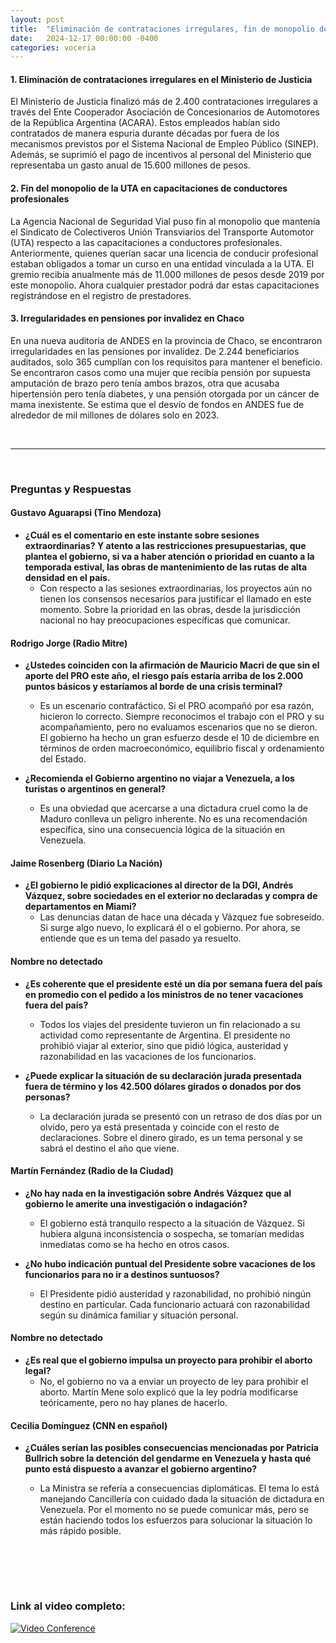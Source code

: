 ```yaml
---
layout: post
title:  "Eliminación de contrataciones irregulares, fin de monopolio de UTA y auditoría de pensiones por invalidez"
date:   2024-12-17 00:00:00 -0400
categories: voceria
---
```



    
#### 1. Eliminación de contrataciones irregulares en el Ministerio de Justicia
El Ministerio de Justicia finalizó más de 2.400 contrataciones irregulares a través del Ente Cooperador Asociación de Concesionarios de Automotores de la República Argentina (ACARA). Estos empleados habían sido contratados de manera espuria durante décadas por fuera de los mecanismos previstos por el Sistema Nacional de Empleo Público (SINEP). Además, se suprimió el pago de incentivos al personal del Ministerio que representaba un gasto anual de 15.600 millones de pesos.

#### 2. Fin del monopolio de la UTA en capacitaciones de conductores profesionales
La Agencia Nacional de Seguridad Vial puso fin al monopolio que mantenía el Sindicato de Colectiveros Unión Transviarios del Transporte Automotor (UTA) respecto a las capacitaciones a conductores profesionales. Anteriormente, quienes querían sacar una licencia de conducir profesional estaban obligados a tomar un curso en una entidad vinculada a la UTA. El gremio recibía anualmente más de 11.000 millones de pesos desde 2019 por este monopolio. Ahora cualquier prestador podrá dar estas capacitaciones registrándose en el registro de prestadores.

#### 3. Irregularidades en pensiones por invalidez en Chaco
En una nueva auditoría de ANDES en la provincia de Chaco, se encontraron irregularidades en las pensiones por invalidez. De 2.244 beneficiarios auditados, solo 365 cumplían con los requisitos para mantener el beneficio. Se encontraron casos como una mujer que recibía pensión por supuesta amputación de brazo pero tenía ambos brazos, otra que acusaba hipertensión pero tenía diabetes, y una pensión otorgada por un cáncer de mama inexistente. Se estima que el desvío de fondos en ANDES fue de alrededor de mil millones de dólares solo en 2023.

    
<br/>

---

<br/>

### Preguntas y Respuestas


    
#### Gustavo Aguarapsi (Tino Mendoza)

* **¿Cuál es el comentario en este instante sobre sesiones extraordinarias? Y atento a las restricciones presupuestarias, que plantea el gobierno, si va a haber atención o prioridad en cuanto a la temporada estival, las obras de mantenimiento de las rutas de alta densidad en el país.**
  - Con respecto a las sesiones extraordinarias, los proyectos aún no tienen los consensos necesarios para justificar el llamado en este momento. Sobre la prioridad en las obras, desde la jurisdicción nacional no hay preocupaciones específicas que comunicar.


#### Rodrigo Jorge (Radio Mitre)

* **¿Ustedes coinciden con la afirmación de Mauricio Macri de que sin el aporte del PRO este año, el riesgo país estaría arriba de los 2.000 puntos básicos y estaríamos al borde de una crisis terminal?**
  - Es un escenario contrafáctico. Si el PRO acompañó por esa razón, hicieron lo correcto. Siempre reconocimos el trabajo con el PRO y su acompañamiento, pero no evaluamos escenarios que no se dieron. El gobierno ha hecho un gran esfuerzo desde el 10 de diciembre en términos de orden macroeconómico, equilibrio fiscal y ordenamiento del Estado.

* **¿Recomienda el Gobierno argentino no viajar a Venezuela, a los turistas o argentinos en general?**
  - Es una obviedad que acercarse a una dictadura cruel como la de Maduro conlleva un peligro inherente. No es una recomendación específica, sino una consecuencia lógica de la situación en Venezuela.


#### Jaime Rosenberg (Diario La Nación)

* **¿El gobierno le pidió explicaciones al director de la DGI, Andrés Vázquez, sobre sociedades en el exterior no declaradas y compra de departamentos en Miami?**
  - Las denuncias datan de hace una década y Vázquez fue sobreseído. Si surge algo nuevo, lo explicará él o el gobierno. Por ahora, se entiende que es un tema del pasado ya resuelto.


#### Nombre no detectado 

* **¿Es coherente que el presidente esté un día por semana fuera del país en promedio con el pedido a los ministros de no tener vacaciones fuera del país?**
  - Todos los viajes del presidente tuvieron un fin relacionado a su actividad como representante de Argentina. El presidente no prohibió viajar al exterior, sino que pidió lógica, austeridad y razonabilidad en las vacaciones de los funcionarios.

* **¿Puede explicar la situación de su declaración jurada presentada fuera de término y los 42.500 dólares girados o donados por dos personas?**
  - La declaración jurada se presentó con un retraso de dos días por un olvido, pero ya está presentada y coincide con el resto de declaraciones. Sobre el dinero girado, es un tema personal y se sabrá el destino el año que viene.


#### Martín Fernández (Radio de la Ciudad)

* **¿No hay nada en la investigación sobre Andrés Vázquez que al gobierno le amerite una investigación o indagación?**
  - El gobierno está tranquilo respecto a la situación de Vázquez. Si hubiera alguna inconsistencia o sospecha, se tomarían medidas inmediatas como se ha hecho en otros casos.

* **¿No hubo indicación puntual del Presidente sobre vacaciones de los funcionarios para no ir a destinos suntuosos?**
  - El Presidente pidió austeridad y razonabilidad, no prohibió ningún destino en particular. Cada funcionario actuará con razonabilidad según su dinámica familiar y situación personal.


#### Nombre no detectado 

* **¿Es real que el gobierno impulsa un proyecto para prohibir el aborto legal?**
  - No, el gobierno no va a enviar un proyecto de ley para prohibir el aborto. Martín Mene solo explicó que la ley podría modificarse teóricamente, pero no hay planes de hacerlo.


#### Cecilia Domínguez (CNN en español)

* **¿Cuáles serían las posibles consecuencias mencionadas por Patricia Bullrich sobre la detención del gendarme en Venezuela y hasta qué punto está dispuesto a avanzar el gobierno argentino?**
  - La Ministra se refería a consecuencias diplomáticas. El tema lo está manejando Cancillería con cuidado dada la situación de dictadura en Venezuela. Por el momento no se puede comunicar más, pero se están haciendo todos los esfuerzos para solucionar la situación lo más rápido posible.


    <br/>
<br/>
<br/>

### Link al video completo:
[![Video Conference](https://img.youtube.com/vi/l0RZtjXmkVg/0.jpg)](https://www.youtube.com/watch?v=l0RZtjXmkVg)

    